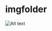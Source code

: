 # imgfolder
![Alt text](https://github.com/hang-wang/imgfolder/blob/master/card.png?raw=true "Udacity")
